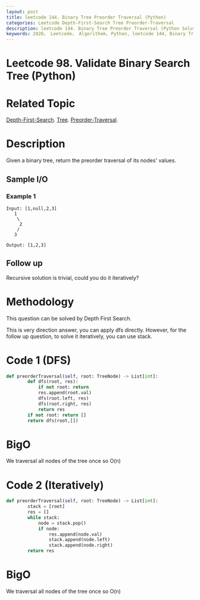 ```yaml
---
layout: post
title: leetcode 144. Binary Tree Preorder Traversal (Python)
categories: Leetcode Depth-First-Search Tree Preorder-Traversal
description: leetcode 144. Binary Tree Preorder Traversal (Python Solution)
keywords: 2020， Leetcode， Algorithem, Python, leetcode 144, Binary Tree Preorder Traversal, zhenyu, Depth-First-Search, DFS, Depth First Search, Tree, tree, Preorder-Traversal,  order Traversal
---
```


# Leetcode 98. Validate Binary Search Tree (Python)

# Related Topic
<a href="/categories/#Depth-First-Search" target="_blank"> Depth-First-Search</a>.
<a href="/categories/#Tree" target="_blank"> Tree</a>.
<a href="/categories/#Preorder-Traversal" target="_blank"> Preorder-Traversal</a>.

# Description
Given a binary tree, return the preorder traversal of its nodes' values.

## Sample I/O

### Example 1
```
Input: [1,null,2,3]
   1
    \
     2
    /
   3

Output: [1,2,3]
```

## Follow up
Recursive solution is trivial, could you do it iteratively?


# Methodology
This question can be solved by Depth First Search.

This is very direction answer, you can apply dfs directly. However, for the follow up question, to solve it iteratively, you can use stack.

# Code 1 (DFS)
```python
def preorderTraversal(self, root: TreeNode) -> List[int]:
        def dfs(root, res):
            if not root: return
            res.append(root.val)
            dfs(root.left, res)
            dfs(root.right, res)
            return res
        if not root: return []
        return dfs(root,[])
```
# BigO
We traversal all nodes of the tree once so O(n)

# Code 2 (Iteratively)
```python
def preorderTraversal(self, root: TreeNode) -> List[int]:
        stack = [root]
        res = []
        while stack:
            node = stack.pop()
            if node:
                res.append(node.val)
                stack.append(node.left)
                stack.append(node.right)
        return res
```
# BigO
We traversal all nodes of the tree once so O(n)
